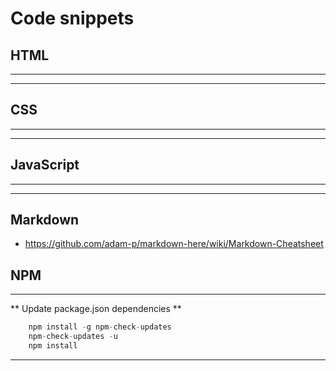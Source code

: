 # Code snippets

## HTML

---

---

## CSS

---

---

## JavaScript

---

---


## Markdown

* https://github.com/adam-p/markdown-here/wiki/Markdown-Cheatsheet



## NPM

---

** Update package.json dependencies **
```javascript
	npm install -g npm-check-updates
	npm-check-updates -u
	npm install 
```
---

